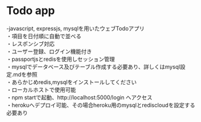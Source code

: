 # Todo app

-javascript, expressjs, mysqlを用いたウェブTodoアプリ<br>
・項目を日付順に自動で並べる<br>
・レスポンシブ対応<br>
・ユーザー登録、ログイン機能付き<br>
・passportjsとredisを使用しセッション管理<br>
・mysqlでデータベース及びテーブル作成する必要あり、詳しくはmysql設定.mdを参照<br>
・あらかじめredis,mysqlをインストールしてください<br>
・ローカルホストで使用可能<br>
・npm startで起動、http://localhost:5000/login へアクセス<br>
・herokuへデプロイ可能、その場合heroku用のmysqlとrediscloudを設定する必要あり<br>
